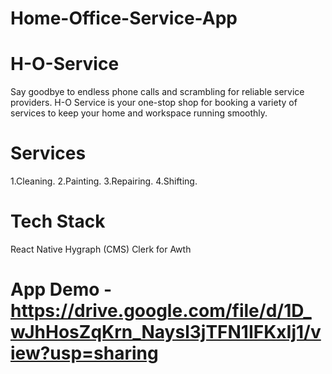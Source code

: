 # Home-Office-Service-App
# H-O-Service

Say goodbye to endless phone calls and scrambling for reliable service providers. H-O Service is your one-stop shop for booking a variety of services to keep your home and workspace running smoothly.

# Services
  1.Cleaning.
  2.Painting.
  3.Repairing.
  4.Shifting.

# Tech Stack
  React Native
  Hygraph (CMS)
  Clerk for Awth

# App Demo - https://drive.google.com/file/d/1D_wJhHosZqKrn_Naysl3jTFN1IFKxIj1/view?usp=sharing
